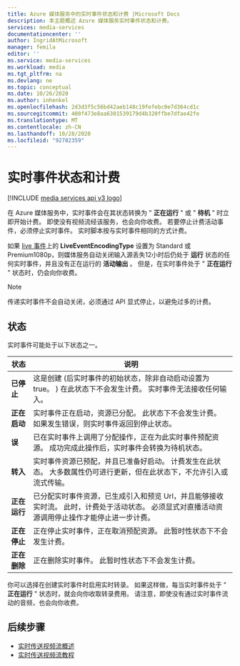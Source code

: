 ```yaml
---
title: Azure 媒体服务中的实时事件状态和计费 |Microsoft Docs
description: 本主题概述 Azure 媒体服务实时事件状态和计费。
services: media-services
documentationcenter: ''
author: IngridAtMicrosoft
manager: femila
editor: ''
ms.service: media-services
ms.workload: media
ms.tgt_pltfrm: na
ms.devlang: ne
ms.topic: conceptual
ms.date: 10/26/2020
ms.author: inhenkel
ms.openlocfilehash: 2d3d3f5c56bd42aeb148c19fefebc0e7d364cd1c
ms.sourcegitcommit: 400f473e8aa6301539179d4b320ffbe7dfae42fe
ms.translationtype: MT
ms.contentlocale: zh-CN
ms.lasthandoff: 10/28/2020
ms.locfileid: "92782359"
---
```

# <a name="live-event-states-and-billing"></a>实时事件状态和计费

[!INCLUDE [media services api v3 logo](./includes/v3-hr.md)]

在 Azure 媒体服务中，实时事件会在其状态转换为 " **正在运行** " 或 " **待机** " 时立即开始计费。 即使没有视频流经该服务，也会向你收费。 若要停止计费活动事件，必须停止实时事件。 实时脚本按与实时事件相同的方式计费。

如果 [live 事件](/rest/api/media/liveevents)上的 **LiveEventEncodingType** 设置为 Standard 或 Premium1080p，则媒体服务自动关闭输入源丢失12小时后仍处于 **运行** 状态的任何实时事件，并且没有正在运行的 **活动输出** 。 但是，在实时事件处于 " **正在运行** " 状态时，仍会向你收费。

> [!NOTE]
> 传递实时事件不会自动关闭，必须通过 API 显式停止，以避免过多的计费。

## <a name="states"></a>状态

实时事件可能处于以下状态之一。

|状态|说明|
|---|---|
|**已停止**| 这是创建 (后实时事件的初始状态，除非自动启动设置为 true。 ) 在此状态下不会发生计费。 实时事件无法接收任何输入。 |
|**正在启动**| 实时事件正在启动，资源已分配。 此状态下不会发生计费。  如果发生错误，则实时事件返回到停止状态。|
| **误** | 已在实时事件上调用了分配操作，正在为此实时事件预配资源。 成功完成此操作后，实时事件会转换为待机状态。
|**转入**| 实时事件资源已预配，并且已准备好启动。 计费发生在此状态。  大多数属性仍可进行更新，但在此状态下，不允许引入或流式传输。
|**正在运行**| 已分配实时事件资源，已生成引入和预览 Url，并且能够接收实时流。 此时，计费处于活动状态。 必须显式对直播活动资源调用停止操作才能停止进一步计费。|
|**正在停止**| 正在停止实时事件，正在取消预配资源。 此暂时性状态下不会发生计费。 |
|**正在删除**| 正在删除实时事件。 此暂时性状态下不会发生计费。 |

你可以选择在创建实时事件时启用实时转录。 如果这样做，每当实时事件处于 " **正在运行** " 状态时，就会向你收取转录费用。 请注意，即使没有通过实时事件流动的音频，也会向你收费。

## <a name="next-steps"></a>后续步骤

- [实时传送视频流概述](live-streaming-overview.md)
- [实时传送视频流教程](stream-live-tutorial-with-api.md)
